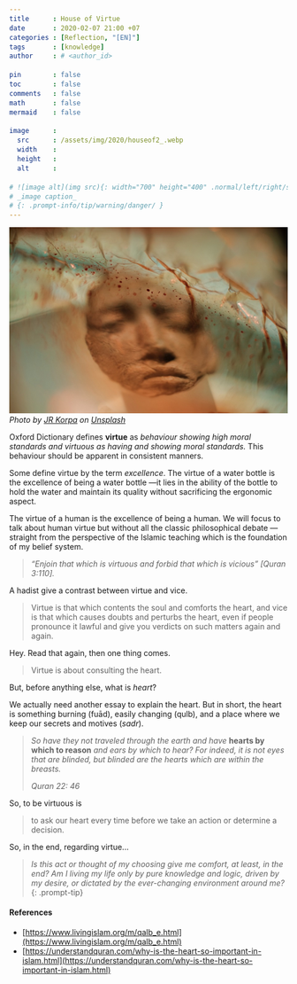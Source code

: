 ```yaml
---
title      : House of Virtue 
date       : 2020-02-07 21:00 +07
categories : [Reflection, "[EN]"]
tags       : [knowledge]
author     : # <author_id>

pin        : false
toc        : false
comments   : false
math       : false
mermaid    : false

image      :
  src      : /assets/img/2020/houseof2_.webp
  width    : 
  height   : 
  alt      : 

# ![image alt](img src){: width="700" height="400" .normal/left/right/shadow}
# _image caption_
# {: .prompt-info/tip/warning/danger/ }
---
```


![](/assets/img/2020/houseof2.jpeg)
*Photo by [JR Korpa](https://unsplash.com/@korpa?utm_source=unsplash&utm_medium=referral&utm_content=creditCopyText) on [Unsplash](https://unsplash.com/@korpa?utm_source=unsplash&utm_medium=referral&utm_content=creditCopyText)*

Oxford Dictionary defines **virtue** as _behaviour showing high moral standards and virtuous as having and showing moral standards._ This behaviour should be apparent in consistent manners.

Some define virtue by the term _excellence_. The virtue of a water bottle is the excellence of being a water bottle —it lies in the ability of the bottle to hold the water and maintain its quality without sacrificing the ergonomic aspect.

The virtue of a human is the excellence of being a human. We will focus to talk about human virtue but without all the classic philosophical debate — straight from the perspective of the Islamic teaching which is the foundation of my belief system.

> _“Enjoin that which is virtuous and forbid that which is vicious” [Quran 3:110]._

A hadist give a contrast between virtue and vice.

> Virtue is that which contents the soul and comforts the heart, and vice is that which causes doubts and perturbs the heart, even if people pronounce it lawful and give you verdicts on such matters again and again.

Hey. Read that again, then one thing comes.

> Virtue is about consulting the heart.

But, before anything else, what is _heart_?

We actually need another essay to explain the heart. But in short, the heart is something burning (fuād), easily changing (qulb), and a place where we keep our secrets and motives (_sadr_).

> _So have they not traveled through the earth and have_ **hearts by which to reason** _and ears by which to hear? For indeed, it is not eyes that are blinded, but blinded are the hearts which are within the breasts._
> 
> _Quran 22: 46_

So, to be virtuous is

> to ask our heart every time before we take an action or determine a decision.



So, in the end, regarding virtue...

>_Is this act or thought of my choosing give me comfort, at least, in the end? Am I living my life only by pure knowledge and logic, driven by my desire, or dictated by the ever-changing environment around me?_
{: .prompt-tip}

#### References
- [https://www.livingislam.org/m/qalb_e.html](https://www.livingislam.org/m/qalb_e.html)
- [https://understandquran.com/why-is-the-heart-so-important-in-islam.html](https://understandquran.com/why-is-the-heart-so-important-in-islam.html)